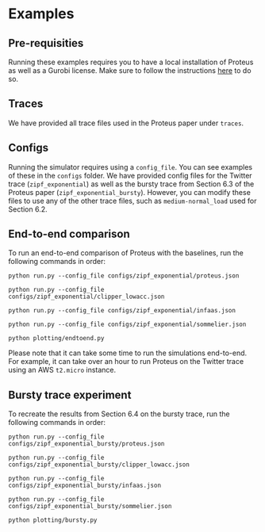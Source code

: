 
# Examples

## Pre-requisities

Running these examples requires you to have a local installation of Proteus as well as a Gurobi license. Make sure to follow the instructions [here](README.md) to do so.

## Traces

We have provided all trace files used in the Proteus paper under `traces`.

## Configs

Running the simulator requires using a `config_file`. You can see examples of these in the `configs` folder. We have provided config files for the Twitter trace (`zipf_exponential`) as well as the bursty trace from Section 6.3 of the Proteus paper (`zipf_exponential_bursty`). However, you can modify these files to use any of the other trace files, such as `medium-normal_load` used for Section 6.2.

## End-to-end comparison

To run an end-to-end comparison of Proteus with the baselines, run the following commands in order:

`python run.py --config_file configs/zipf_exponential/proteus.json`

`python run.py --config_file configs/zipf_exponential/clipper_lowacc.json`

`python run.py --config_file configs/zipf_exponential/infaas.json`

`python run.py --config_file configs/zipf_exponential/sommelier.json`

`python plotting/endtoend.py`

Please note that it can take some time to run the simulations end-to-end. For example, it can take over an hour to run Proteus on the Twitter trace using an AWS `t2.micro` instance.

## Bursty trace experiment

To recreate the results from Section 6.4 on the bursty trace, run the following commands in order:

`python run.py --config_file configs/zipf_exponential_bursty/proteus.json`

`python run.py --config_file configs/zipf_exponential_bursty/clipper_lowacc.json`

`python run.py --config_file configs/zipf_exponential_bursty/infaas.json`

`python run.py --config_file configs/zipf_exponential_bursty/sommelier.json`

`python plotting/bursty.py`
